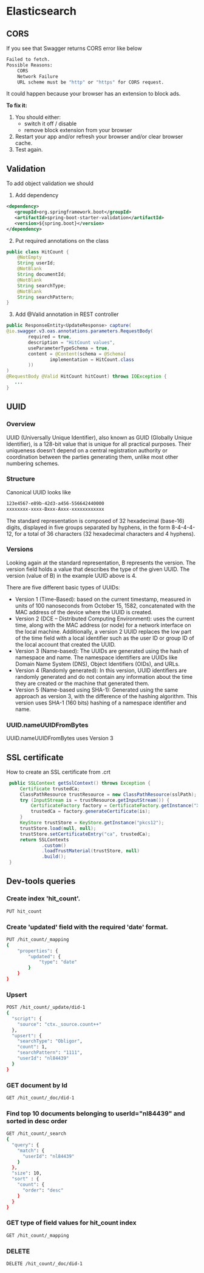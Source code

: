 # Elasticsearch

## CORS 
If you see that Swagger returns CORS error like below
```bash
Failed to fetch. 
Possible Reasons: 
    CORS 
    Network Failure 
    URL scheme must be "http" or "https" for CORS request.
```
It could happen because your browser has an extension to block ads.

<b>To fix it:</b>
1. You should either:
   * switch it off / disable
   * remove block extension from your browser
2. Restart your app and/or refresh your browser and/or clear browser cache.
3. Test again.

## Validation

To add object validation we should

1. Add dependency
```xml
<dependency>
   <groupId>org.springframework.boot</groupId>
   <artifactId>spring-boot-starter-validation</artifactId>
   <version>${spring.boot}</version>
</dependency>
```
2. Put required annotations on the class
```java
public class HitCount {
    @NotEmpty
    String userId;
    @NotBlank
    String documentId;
    @NotBlank
    String searchType;
    @NotBlank
    String searchPattern;
}
```
3. Add @Valid annotation in REST controller
```java
public ResponseEntity<UpdateResponse> capture(
@io.swagger.v3.oas.annotations.parameters.RequestBody(
        required = true,
        description = "HitCount values",
        useParameterTypeSchema = true,
        content = @Content(schema = @Schema(
                implementation = HitCount.class
        ))
)
@RequestBody @Valid HitCount hitCount) throws IOException {
   ...
}
```

## UUID

### Overview
UUID (Universally Unique Identifier), also known as GUID (Globally Unique Identifier), is a 128-bit value that is unique for all practical purposes. 
Their uniqueness doesn’t depend on a central registration authority or coordination between the parties generating them, unlike most other numbering schemes.

### Structure
Canonical UUID looks like
```bash
123e4567-e89b-42d3-a456-556642440000
xxxxxxxx-xxxx-Bxxx-Axxx-xxxxxxxxxxxx
```
The standard representation is composed of 32 hexadecimal (base-16) digits, displayed in five groups separated by hyphens, in the form 8-4-4-4-12, for a total of 36 characters (32 hexadecimal characters and 4 hyphens).

### Versions
Looking again at the standard representation, B represents the version. The version field holds a value that describes the type of the given UUID. The version (value of B) in the example UUID above is 4.

There are five different basic types of UUIDs:

* Version 1 (Time-Based): based on the current timestamp, measured in units of 100 nanoseconds from October 15, 1582, concatenated with the MAC address of the device where the UUID is created.
* Version 2 (DCE – Distributed Computing Environment): uses the current time, along with the MAC address (or node) for a network interface on the local machine. Additionally, a version 2 UUID replaces the low part of the time field with a local identifier such as the user ID or group ID of the local account that created the UUID.
* Version 3 (Name-based): The UUIDs are generated using the hash of namespace and name. The namespace identifiers are UUIDs like Domain Name System (DNS), Object Identifiers (OIDs), and URLs.
* Version 4 (Randomly generated): In this version, UUID identifiers are randomly generated and do not contain any information about the time they are created or the machine that generated them.
* Version 5 (Name-based using SHA-1): Generated using the same approach as version 3, with the difference of the hashing algorithm. This version uses SHA-1 (160 bits) hashing of a namespace identifier and name.

### UUID.nameUUIDFromBytes
UUID.nameUUIDFromBytes uses Version 3

## SSL certificate

How to create an SSL certificate from .crt

```java
 public SSLContext getSslContext() throws Exception {
     Certificate trustedCa;
     ClassPathResource trustResource = new ClassPathResource(sslPath);
     try (InputStream is = trustResource.getInputStream()) {
         CertificateFactory factory = CertificateFactory.getInstance("X.509");
         trustedCa = factory.generateCertificate(is);
     }
     KeyStore trustStore = KeyStore.getInstance("pkcs12");
     trustStore.load(null, null);
     trustStore.setCertificateEntry("ca", trustedCa);
     return SSLContexts
             .custom()
             .loadTrustMaterial(trustStore, null)
             .build();
 }
```

## Dev-tools queries

### Create index 'hit_count'.
```bash
PUT hit_count
```

### Create 'updated' field with the required 'date' format.
```bash
PUT /hit_count/_mapping
{
    "properties": {
        "updated": {
            "type": "date"
        }
    }
}
```

### <b>Upsert</b>
```bash
POST /hit_count/_update/did-1
{
  "script": {
    "source": "ctx._source.count++"
  },
  "upsert": {
    "searchType": "Obligor",
    "count": 1,
    "searchPattern": "1111",
    "userId": "nl84439"
  }
}
```

### <b>GET document by Id</b>
```bash
GET /hit_count/_doc/did-1
```

### <b>Find top 10 documents belonging to userId="nl84439" and sorted in desc order</b>
```bash
GET /hit_count/_search
{
  "query": {
    "match": {
      "userId": "nl84439"
    }
  },
  "size": 10,
  "sort" : {
    "count": {
      "order": "desc"
    }
  }
}
```

### GET type of field values for hit_count index
```bash
GET /hit_count/_mapping
```

### <b>DELETE</b>
```bash
DELETE /hit_count/_doc/did-1
```

